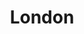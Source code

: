 ---
published:  false
title:			"London"
post_path:	2019-05-19-london
date_start:	2019/05/19
date_end:		2019/05/26
lat:        51.5283
lon:        -0.3818
metadata:
  - year: 2019
  - cities:
      - London
  - countries:
      - England
  - continents:
      - Europe
  - regions:
      - Europe
photos:
  - ext:		01.jpg
    class:	vertical
  - ext:    02.jpg
    class:  horizontal
---